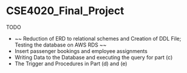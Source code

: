 # CSE4020_Final_Project

TODO
- ~~ Reduction of ERD to relational schemes and Creation of DDL File; Testing the database on AWS RDS ~~
- Insert passenger bookings and employee assignments 
- Writing Data to the Database and executing the query for part (c)
- The Trigger and Procedures in Part (d) and (e)
